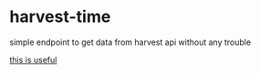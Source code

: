 # harvest-time
simple endpoint to get data from harvest api without any trouble

[this is useful](https://github.com/log0ymxm/node-harvest)
